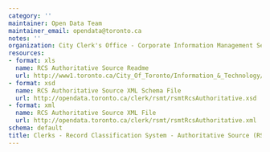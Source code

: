 ```yaml
---
category: ''
maintainer: Open Data Team
maintainer_email: opendata@toronto.ca
notes: ''
organization: City Clerk's Office - Corporate Information Management Services
resources:
- format: xls
  name: RCS Authoritative Source Readme
  url: http://www1.toronto.ca/City_Of_Toronto/Information_&_Technology/Open_Data/Data_Sets/Assets/Files/rsmtRcsAuthoritativeReadme.xls
- format: xsd
  name: RCS Authoritative Source XML Schema File
  url: http://opendata.toronto.ca/clerk/rsmt/rsmtRcsAuthoritative.xsd
- format: xml
  name: RCS Authoritative Source XML File
  url: http://opendata.toronto.ca/clerk/rsmt/rsmtRcsAuthoritative.xml
schema: default
title: Clerks - Record Classification System - Authoritative Source (RSMT)
---
```

